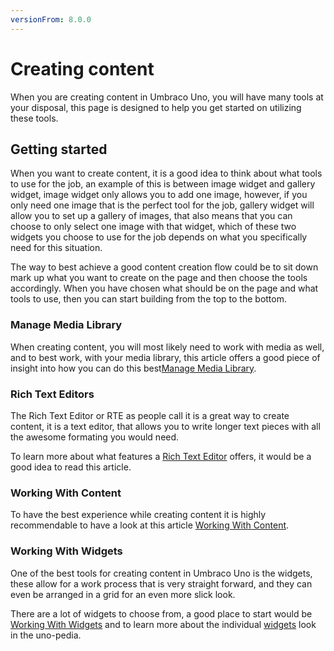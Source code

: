 ```yaml
---
versionFrom: 8.0.0
---
```


# Creating content

When you are creating content in Umbraco Uno, you will have many tools at your disposal, this page is designed to help you get started on utilizing these tools.

## Getting started

When you want to create content, it is a good idea to think about what tools to use for the job, an example of this is between image widget and gallery widget, image widget only allows you to add one image, however, if you only need one image that is the perfect tool for the job, gallery widget will allow you to set up a gallery of images, that also means that you can choose to only select one image with that widget, which of these two widgets you choose to use for the job depends on what you specifically need for this situation.

The way to best achieve a good content creation flow could be to sit down mark up what you want to create on the page and then choose the tools accordingly.
When you have chosen what should be on the page and what tools to use, then you can start building from the top to the bottom.

### Manage Media Library

When creating content, you will most likely need to work with media as well, and to best work, with your media library, this article offers a good piece of insight into how you can do this best[Manage Media Library](Manage-Media-Library/index.md).

### Rich Text Editors

The Rich Text Editor or RTE as people call it is a great way to create content, it is a text editor, that allows you to write longer text pieces with all the awesome formating you would need.

To learn more about what features a  [Rich Text Editor](Rich-Text-Editors/index.md)  offers, it would be a good idea to read this article.

### Working With Content

To have the best experience while creating content it is highly recommendable to have a look at this article [Working With Content](Work-With-content/index.md).

### Working With Widgets

One of the best tools for creating content in Umbraco Uno is the widgets, these allow for a work process that is very straight forward, and they can even be arranged in a grid for an even more slick look.

There are a lot of widgets to choose from, a good place to start would be [Working With Widgets](Working-With-Widgets/index.md) and to learn more about the individual [widgets](../Uno-pedia/Widgets/index.md) look in the uno-pedia.